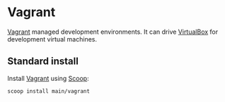 # Vagrant

[Vagrant](https://vagrantup.com) managed development environments. It can drive [VirtualBox](virtualbox.md) for development virtual machines.

## Standard install

Install [Vagrant](https://vagrantup.com) using [Scoop](scoop.md):

```shell
scoop install main/vagrant
```
